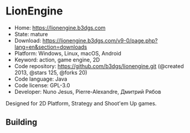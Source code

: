 # LionEngine

- Home: https://lionengine.b3dgs.com
- State: mature
- Download: https://lionengine.b3dgs.com/v9-0/page.php?lang=en&section=downloads
- Platform: Windows, Linux, macOS, Android
- Keyword: action, game engine, 2D
- Code repository: https://github.com/b3dgs/lionengine.git (@created 2013, @stars 125, @forks 20)
- Code language: Java
- Code license: GPL-3.0
- Developer: Nuno Jesus, Pierre-Alexandre, Дмитрий Рябов

Designed for 2D Platform, Strategy and Shoot'em Up games.

## Building
